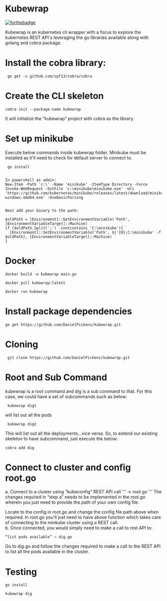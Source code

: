 # Kubewrap
[![forthebadge](https://forthebadge.com/images/badges/made-with-go.svg)](https://forthebadge.com)



Kubewrap is an kubernetes cli wrapper with a focus to explore the kubernetes REST API's leveraging the go libraries available along with golang and cobra package.

# Install  the cobra library:
```
 go get -u github.com/spf13/cobra/cobra
 ```
# Create the CLI skeleton 

```
cobra init --package-name kubewrap
```

It will initialize the “kubewrap” project with cobra as the library. 


# Set up minikube

 Execute below commands inside kubewrap folder. Minikube must be installed as it'll need to check for default server to connect to.
```
 go install
```

```

In powershell as admin:
New-Item -Path 'c:\' -Name 'minikube' -ItemType Directory -Force
Invoke-WebRequest -OutFile 'c:\minikube\minikube.exe' -Uri 'https://github.com/kubernetes/minikube/releases/latest/download/minikube-windows-amd64.exe' -UseBasicParsing


Next add your binary to the path:

$oldPath = [Environment]::GetEnvironmentVariable('Path', [EnvironmentVariableTarget]::Machine)
if ($oldPath.Split(';') -inotcontains 'C:\minikube'){ `
  [Environment]::SetEnvironmentVariable('Path', $('{0};C:\minikube' -f $oldPath), [EnvironmentVariableTarget]::Machine) `
}
```

# Docker

```
docker build -o kubewrap main.go 
```

```
docker pull kubewrap:latest
```
```
docker run kubewrap
```

# Install package dependencies
```
go get https://github.com/DanielPickens/kubewrap.git
```

# Cloning
```
 git clone https://github.com/DanielPickens/kubewrap.git 
 ```
 
# Root and Sub Command
kubewrap is a root command and dig is a sub command to that.
For this case, we could have a set of subcommands such as below:
```
 kubewrap dig1
 ```
will list out all the pods
```
 kubewrap dig2
 ```
This will list out all the deployments…vice versa.
So, to extend our existing skeleton to have subcommand, just execute the below:
```
cobra add dig
```

# Connect to cluster and config root.go

a. Connect to a cluster using “kubeconfig” REST API call
'''
 → root.go
'''
The changes required in “step a” needs to be implemented in the root.go wherein you just need to provide the path of your own config file.

Locate to the config in root.go and change the config file path above when required.
In root.go you'll just need to have above function which takes care of connecting to the minkube cluster using a REST call.  
b. Once connected, you would simply need to make a call to rest API to:
```
“list pods available” → dig.go
```
Go to dig.go and follow the changes required to make a call to the REST API to list all the pods available in the cluster.

# Testing
```
go install
```
```
kubewrap dig
```
